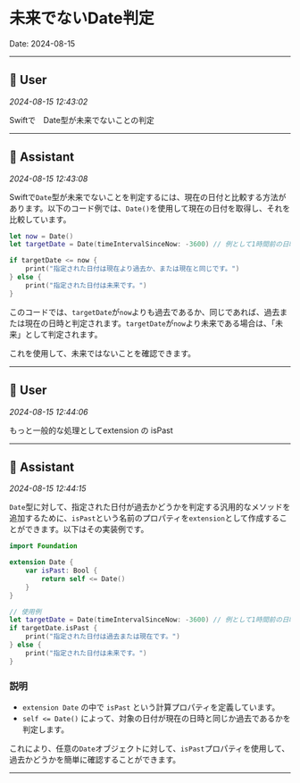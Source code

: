 # 未来でないDate判定

Date: 2024-08-15

---

## 👤 User
*2024-08-15 12:43:02*

Swiftで　Date型が未来でないことの判定

---

## 🤖 Assistant
*2024-08-15 12:43:08*

Swiftで`Date`型が未来でないことを判定するには、現在の日付と比較する方法があります。以下のコード例では、`Date()`を使用して現在の日付を取得し、それを比較しています。

```swift
let now = Date()
let targetDate = Date(timeIntervalSinceNow: -3600) // 例として1時間前の日時を設定

if targetDate <= now {
    print("指定された日付は現在より過去か、または現在と同じです。")
} else {
    print("指定された日付は未来です。")
}
```

このコードでは、`targetDate`が`now`よりも過去であるか、同じであれば、過去または現在の日時と判定されます。`targetDate`が`now`より未来である場合は、「未来」として判定されます。

これを使用して、未来ではないことを確認できます。

---

## 👤 User
*2024-08-15 12:44:06*

もっと一般的な処理としてextension の isPast

---

## 🤖 Assistant
*2024-08-15 12:44:15*

`Date`型に対して、指定された日付が過去かどうかを判定する汎用的なメソッドを追加するために、`isPast`という名前のプロパティを`extension`として作成することができます。以下はその実装例です。

```swift
import Foundation

extension Date {
    var isPast: Bool {
        return self <= Date()
    }
}

// 使用例
let targetDate = Date(timeIntervalSinceNow: -3600) // 例として1時間前の日時を設定
if targetDate.isPast {
    print("指定された日付は過去または現在です。")
} else {
    print("指定された日付は未来です。")
}
```

### 説明
- `extension Date` の中で `isPast` という計算プロパティを定義しています。
- `self <= Date()` によって、対象の日付が現在の日時と同じか過去であるかを判定します。

これにより、任意の`Date`オブジェクトに対して、`isPast`プロパティを使用して、過去かどうかを簡単に確認することができます。

---
